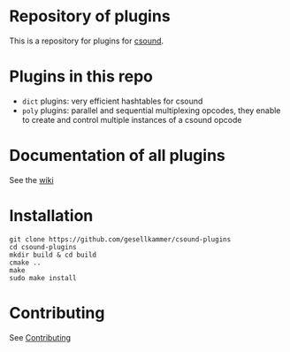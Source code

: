 # Repository of plugins

This is a repository for plugins for [csound](https://csound.com/). 

# Plugins in this repo

* `dict` plugins: very efficient hashtables for csound
* `poly` plugins: parallel and sequential multiplexing opcodes, they enable to create and control multiple instances of a csound opcode

# Documentation of all plugins

See the [wiki](https://github.com/gesellkammer/csound-plugins/wiki)


# Installation


    git clone https://github.com/gesellkammer/csound-plugins
    cd csound-plugins
    mkdir build & cd build
    cmake ..
    make
    sudo make install



# Contributing 

See [Contributing](https://github.com/gesellkammer/csound-plugins/wiki/contributing)
